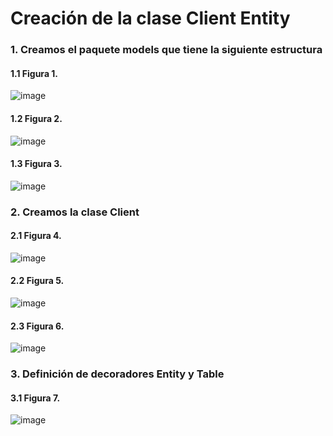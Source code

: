 # Creación de la clase Client Entity

### 1. Creamos el paquete models que tiene la siguiente estructura
#### 1.1 Figura 1. 
![image](https://user-images.githubusercontent.com/31961588/155821016-84d34e64-ebb2-4967-9a69-0efc525eb1cb.png)
<br>
#### 1.2  Figura 2. 
![image](https://user-images.githubusercontent.com/31961588/155821172-974d92c4-0fc0-4757-87d1-c904014bc50b.png)
<br>
#### 1.3  Figura 3. 
![image](https://user-images.githubusercontent.com/31961588/155821192-4f7c4a01-f737-4b9d-af38-d3e8669dc4a0.png)

### 2. Creamos la clase Client
#### 2.1  Figura 4. 
![image](https://user-images.githubusercontent.com/31961588/155821243-5b657ab9-540e-49da-a560-76b540543226.png)
<br>
#### 2.2  Figura 5. 
![image](https://user-images.githubusercontent.com/31961588/155821293-05b5a53d-dafa-4dd7-8db1-23319d68d56d.png)
<br>
#### 2.3  Figura 6. 
![image](https://user-images.githubusercontent.com/31961588/155821551-e4a433f9-cb57-4ec8-9cb5-8afecce5b82c.png)
### 3. Definición de decoradores Entity y Table
#### 3.1  Figura 7. 
![image](https://user-images.githubusercontent.com/31961588/155821719-f46ab665-7896-4eff-91a6-80533fd20fe4.png)


